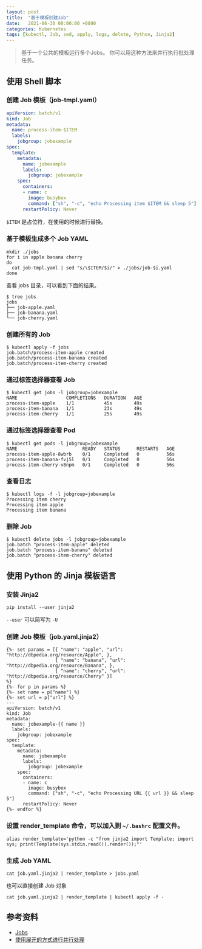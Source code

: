 ```yaml
---
layout: post
title:  "基于模板创建Job"
date:   2021-06-30 00:00:00 +0800
categories: Kubernetes
tags: [kubectl, Job, sed, apply, logs, delete, Python, Jinja2]
---
```


> 基于一个公共的模板运行多个Jobs。 你可以用这种方法来并行执行批处理任务。

## 使用 Shell 脚本
### 创建 Job 模板（job-tmpl.yaml）
```yaml
apiVersion: batch/v1
kind: Job
metadata:
  name: process-item-$ITEM
  labels:
    jobgroup: jobexample
spec:
  template:
    metadata:
      name: jobexample
      labels:
        jobgroup: jobexample
    spec:
      containers:
      - name: c
        image: busybox
        command: ["sh", "-c", "echo Processing item $ITEM && sleep 5"]
      restartPolicy: Never
```
```$ITEM``` 是占位符，在使用的时候进行替换。

### 基于模板生成多个 Job YAML
```shell
mkdir ./jobs
for i in apple banana cherry
do
  cat job-tmpl.yaml | sed "s/\$ITEM/$i/" > ./jobs/job-$i.yaml
done
```

查看 jobs 目录，可以看到下面的结果。
```shell
$ tree jobs
jobs
├── job-apple.yaml
├── job-banana.yaml
└── job-cherry.yaml
```

### 创建所有的 Job
```shell
$ kubectl apply -f jobs
job.batch/process-item-apple created
job.batch/process-item-banana created
job.batch/process-item-cherry created
```

### 通过标签选择器查看 Job
```shell
$ kubectl get jobs -l jobgroup=jobexample
NAME                  COMPLETIONS   DURATION   AGE
process-item-apple    1/1           45s        49s
process-item-banana   1/1           23s        49s
process-item-cherry   1/1           25s        49s
```

### 通过标签选择器查看 Pod
```shell
$ kubectl get pods -l jobgroup=jobexample
NAME                        READY   STATUS      RESTARTS   AGE
process-item-apple-8wbrb    0/1     Completed   0          56s
process-item-banana-fvj5l   0/1     Completed   0          56s
process-item-cherry-v8npm   0/1     Completed   0          56s
```

### 查看日志
```shell
$ kubectl logs -f -l jobgroup=jobexample
Processing item cherry
Processing item apple
Processing item banana
```

### 删除 Job
```shell
$ kubectl delete jobs -l jobgroup=jobexample
job.batch "process-item-apple" deleted
job.batch "process-item-banana" deleted
job.batch "process-item-cherry" deleted
```

## 使用 Python 的 Jinja 模板语言
### 安装 Jinja2
```shell
pip install --user jinja2
```
```--user``` 可以简写为 ```-U```

### 创建 Job 模板（job.yaml.jinja2）
```
{%- set params = [{ "name": "apple", "url": "http://dbpedia.org/resource/Apple", },
                  { "name": "banana", "url": "http://dbpedia.org/resource/Banana", },
                  { "name": "cherry", "url": "http://dbpedia.org/resource/Cherry" }]
%}
{%- for p in params %}
{%- set name = p["name"] %}
{%- set url = p["url"] %}
---
apiVersion: batch/v1
kind: Job
metadata:
  name: jobexample-{{ name }}
  labels:
    jobgroup: jobexample
spec:
  template:
    metadata:
      name: jobexample
      labels:
        jobgroup: jobexample
    spec:
      containers:
      - name: c
        image: busybox
        command: ["sh", "-c", "echo Processing URL {{ url }} && sleep 5"]
      restartPolicy: Never
{%- endfor %}
```

### 设置 render_template 命令，可以加入到 ```~/.bashrc``` 配置文件。
```shell
alias render_template='python -c "from jinja2 import Template; import sys; print(Template(sys.stdin.read()).render());"'
```

### 生成 Job YAML
```shell
cat job.yaml.jinja2 | render_template > jobs.yaml
```

也可以直接创建 Job 对象
```shell
cat job.yaml.jinja2 | render_template | kubectl apply -f -
```

## 参考资料
* [Jobs](https://kubernetes.io/zh/docs/concepts/workloads/controllers/job/)
* [使用展开的方式进行并行处理](https://kubernetes.io/zh/docs/tasks/job/parallel-processing-expansion/)
